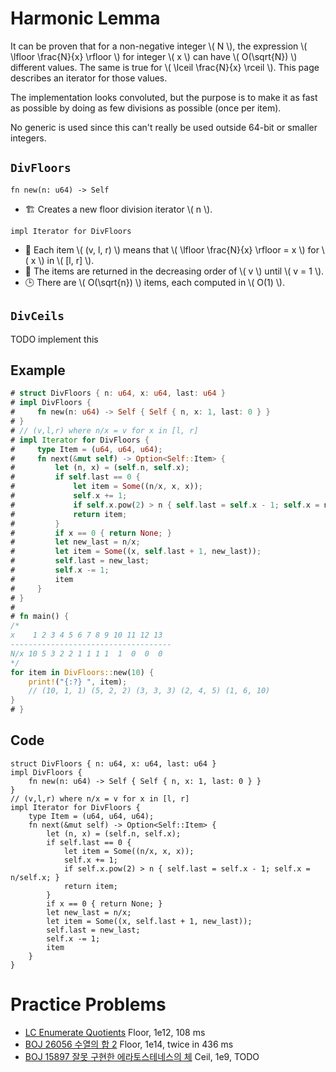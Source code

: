 # Harmonic Lemma

It can be proven that for a non-negative integer \\( N \\), the expression \\( \lfloor \frac{N}{x} \rfloor \\) for integer \\( x \\) can have \\( O(\sqrt{N}) \\) different values. The same is true for \\( \lceil \frac{N}{x} \rceil \\). This page describes an iterator for those values.

The implementation looks convoluted, but the purpose is to make it as fast as possible by doing as few divisions as possible (once per item).

No generic is used since this can't really be used outside 64-bit or smaller integers.

## `DivFloors`

`fn new(n: u64) -> Self`

- 🏗️ Creates a new floor division iterator \\( n \\).

`impl Iterator for DivFloors`

- 💬 Each item \\( (v, l, r) \\) means that \\( \lfloor \frac{N}{x} \rfloor = x \\) for \\( x \\) in \\( [l, r] \\).
- 💬 The items are returned in the decreasing order of \\( v \\) until \\( v = 1 \\).
- 🕒 There are \\( O(\sqrt{n}) \\) items, each computed in \\( O(1) \\).

## `DivCeils`

TODO implement this

## Example
```rust
# struct DivFloors { n: u64, x: u64, last: u64 }
# impl DivFloors {
#     fn new(n: u64) -> Self { Self { n, x: 1, last: 0 } }
# }
# // (v,l,r) where n/x = v for x in [l, r]
# impl Iterator for DivFloors {
#     type Item = (u64, u64, u64);
#     fn next(&mut self) -> Option<Self::Item> {
#         let (n, x) = (self.n, self.x);
#         if self.last == 0 {
#             let item = Some((n/x, x, x));
#             self.x += 1;
#             if self.x.pow(2) > n { self.last = self.x - 1; self.x = n/self.x; }
#             return item;
#         }
#         if x == 0 { return None; }
#         let new_last = n/x;
#         let item = Some((x, self.last + 1, new_last));
#         self.last = new_last;
#         self.x -= 1;
#         item
#     }
# }
# 
# fn main() {
/*
x    1 2 3 4 5 6 7 8 9 10 11 12 13
------------------------------------
N/x 10 5 3 2 2 1 1 1 1  1  0  0  0
*/
for item in DivFloors::new(10) {
    print!("{:?} ", item);
    // (10, 1, 1) (5, 2, 2) (3, 3, 3) (2, 4, 5) (1, 6, 10)
}
# }
```

## Code
```rust,noplayground
struct DivFloors { n: u64, x: u64, last: u64 }
impl DivFloors {
    fn new(n: u64) -> Self { Self { n, x: 1, last: 0 } }
}
// (v,l,r) where n/x = v for x in [l, r]
impl Iterator for DivFloors {
    type Item = (u64, u64, u64);
    fn next(&mut self) -> Option<Self::Item> {
        let (n, x) = (self.n, self.x);
        if self.last == 0 {
            let item = Some((n/x, x, x));
            self.x += 1;
            if self.x.pow(2) > n { self.last = self.x - 1; self.x = n/self.x; }
            return item;
        }
        if x == 0 { return None; }
        let new_last = n/x;
        let item = Some((x, self.last + 1, new_last));
        self.last = new_last;
        self.x -= 1;
        item
    }
}
```

# Practice Problems
- [LC Enumerate Quotients](https://judge.yosupo.jp/problem/enumerate_quotients) Floor, 1e12, 108 ms
- [BOJ 26056 수열의 합 2](https://www.acmicpc.net/problem/26056) Floor, 1e14, twice in 436 ms
- [BOJ 15897 잘못 구현한 에라토스테네스의 체](https://www.acmicpc.net/problem/15897) Ceil, 1e9, TODO
